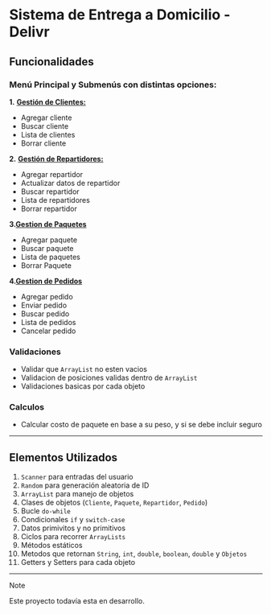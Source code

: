 # Sistema de Entrega a Domicilio - **Delivr**

## Funcionalidades

### Menú Principal y Submenús con distintas opciones:

**1.** <ins>**Gestión de Clientes:**</ins>  
- Agregar cliente  
- Buscar cliente  
- Lista de clientes  
- Borrar cliente  

**2.** <ins>**Gestión de Repartidores:**</ins>  
- Agregar repartidor  
- Actualizar datos de repartidor
- Buscar repartidor  
- Lista de repartidores
- Borrar repartidor 

**3.**<ins>**Gestion de Paquetes**</ins>
- Agregar paquete
- Buscar paquete
- Lista de paquetes
- Borrar Paquete

**4.**<ins>**Gestion de Pedidos**</ins>
- Agregar pedido
- Enviar pedido
- Buscar pedido
- Lista de pedidos
- Cancelar pedido

### Validaciones

- Validar que `ArrayList` no esten vacios
- Validacion de posiciones validas dentro de `ArrayList`
- Validaciones basicas por cada objeto

### Calculos
- Calcular costo de paquete en base a su peso, y si se debe incluir seguro


---

## Elementos Utilizados

1. `Scanner` para entradas del usuario  
2. `Random` para generación aleatoria de ID  
3. `ArrayList` para manejo de objetos  
4. Clases de objetos (`Cliente`, `Paquete`, `Repartidor`, `Pedido`)  
5. Bucle `do-while`  
6. Condicionales `if` y `switch-case`
7. Datos primivitos y no primitivos  
8. Ciclos para recorrer `ArrayLists`  
9. Métodos estáticos  
10. Metodos que retornan `String`, `int`, `double`, `boolean`, `double` y `Objetos`
11. Getters y Setters para cada objeto  

---

> [!NOTE]  
> Este proyecto todavía esta en desarrollo.
